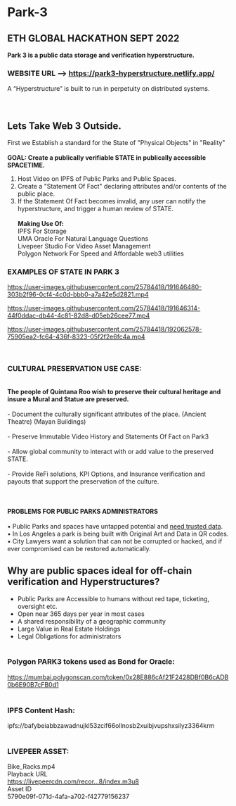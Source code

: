 # Park-3

## ETH GLOBAL HACKATHON SEPT 2022<br>

<b>Park 3 is a public data storage and verification hyperstructure.
</b>

### WEBSITE URL --> https://park3-hyperstructure.netlify.app/

A “Hyperstructure” is built to run in perpetuity on distributed systems.  
<br>
<br>

## Lets Take Web 3 Outside.

First we Establish a standard for the State of "Physical Objects" in "Reality"
<br>
<br>
<b>GOAL: Create a publically verifiable STATE in publically accessible SPACETIME.</b>
<br>

1. Host Video on IPFS of Public Parks and Public Spaces. <br>
2. Create a "Statement Of Fact" declaring attributes and/or contents of the public place.<br>
3. If the Statement Of Fact becomes invalid, any user can notify the hyperstructure, and trigger a human review of STATE.<br>
   <br>
   <b>Making Use Of:</b><br>
   IPFS For Storage<br>
   UMA Oracle For Natural Language Questions<br>
   Livepeer Studio For Video Asset Management<br>
   Polygon Network For Speed and Affordable web3 utilities<br>

### EXAMPLES OF STATE IN PARK 3

https://user-images.githubusercontent.com/25784418/191646480-303b2f96-0cf4-4c0d-bbb0-a7a42e5d2821.mp4

https://user-images.githubusercontent.com/25784418/191646314-44f0ddac-db44-4c81-82d8-d05eb26cee77.mp4

https://user-images.githubusercontent.com/25784418/192062578-75905ea2-fc64-436f-8323-05f2f2e6fc4a.mp4

<br>

### CULTURAL PRESERVATION USE CASE:

<br>
<b>The people of Quintana Roo wish to preserve their cultural heritage and insure a Mural and Statue are preserved.</b> 
<br>
<br>
- Document the culturally significant attributes of the place. (Ancient Theatre) (Mayan Buildings)<br>
<br>
- Preserve Immutable Video History and Statements Of Fact on Park3<br>
<br>
- Allow global community to interact with or add value to the preserved STATE.<br>
<br>
- Provide ReFi solutions, KPI Options, and Insurance verification and payouts that support the preservation of the culture. 
<br><br><br>

<br>
<b>PROBLEMS FOR PUBLIC PARKS ADMINISTRATORS</b> <br><br>
    •    Public Parks and spaces have untapped potential and <u>need trusted data</u>. <br>
    •    In Los Angeles a park is being built with Original Art and Data in QR codes. <br>
    •    City Lawyers want a solution that can not be corrupted or hacked, and if ever compromised can be restored automatically. 
<br>

## Why are public spaces ideal for off-chain verification and Hyperstructures?

- Public Parks are Accessible to humans without red tape, ticketing, oversight etc.<br>
- Open near 365 days per year in most cases<br>
- A shared responsibility of a geographic community<br>
- Large Value in Real Estate Holdings <br>
- Legal Obligations for administrators<br><br>

### Polygon PARK3 tokens used as Bond for Oracle:

https://mumbai.polygonscan.com/token/0x28E886cAf21F2428DBf0B6cADB0b6E90B7cFB0d1
<br><br>

### IPFS Content Hash:<br>

ipfs://bafybeiabbzawadnujkl53zcif66ollnosb2xuibjvupshxsilyz3364krm
<br><br>

### LIVEPEER ASSET:<br>

Bike_Racks.mp4<br>
Playback URL<br>
https://livepeercdn.com/recor…8/index.m3u8<br>
Asset ID<br>
5790e09f-071d-4afa-a702-f42779156237<br>
